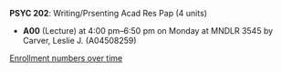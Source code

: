 **PSYC 202**: Writing/Prsenting Acad Res Pap (4 units)

- **A00** (Lecture) at 4:00 pm–6:50 pm on Monday at MNDLR 3545 by Carver, Leslie J. (A04508259)

[Enrollment numbers over time](./PSYC202.tsv)
